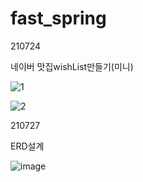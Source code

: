 # fast_spring

210724

네이버 맛집wishList만들기(미니)

![1](https://user-images.githubusercontent.com/73655077/126869438-6b32c335-96bb-4d17-90b0-e47f4a50bb97.png)

![2](https://user-images.githubusercontent.com/73655077/126869440-be9ff8ca-4315-49d3-b98f-00bfacba4293.png)



210727

ERD설계

![image](https://user-images.githubusercontent.com/73655077/127119412-8964b269-408a-45f8-9ddb-f019df621632.png)
